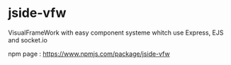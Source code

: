 # jside-vfw
VisualFrameWork with easy component systeme whitch use Express, EJS and socket.io

npm page : https://www.npmjs.com/package/jside-vfw
